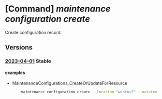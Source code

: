# [Command] _maintenance configuration create_

Create configuration record.

## Versions

### [2023-04-01](/Resources/mgmt-plane/L3N1YnNjcmlwdGlvbnMve30vcmVzb3VyY2Vncm91cHMve30vcHJvdmlkZXJzL21pY3Jvc29mdC5tYWludGVuYW5jZS9tYWludGVuYW5jZWNvbmZpZ3VyYXRpb25zL3t9/2023-04-01.xml) **Stable**

<!-- mgmt-plane /subscriptions/{}/resourcegroups/{}/providers/microsoft.maintenance/maintenanceconfigurations/{} 2023-04-01 -->

#### examples

- MaintenanceConfigurations_CreateOrUpdateForResource
    ```bash
        maintenance configuration create --location "westus2" --maintenance scope "OSImage" --maintenance-window-duration "05:00" --maintenance-window-expiration-date-time "9999-12-31 00:00" --maintenance-window-recur-every "Day" --maintenance-window-start-date-time "2020-04-30 08:00" --maintenance-window-time-zone "Pacific Standard Time" --namespace "Microsoft.Maintenance" --visibility "Custom" --resource-group "examplerg" --resource-name "configuration1"
    ```
